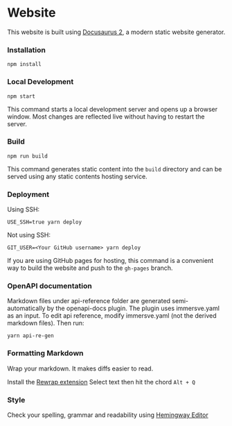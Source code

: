 # Website

This website is built using [Docusaurus 2](https://docusaurus.io/), a modern static website generator.

### Installation

```shell
npm install
```

### Local Development

```shell
npm start
```

This command starts a local development server and opens up a browser window. Most changes are reflected live without having to restart the server.

### Build

```shell
npm run build
```

This command generates static content into the `build` directory and can be served using any static contents hosting service.

### Deployment

Using SSH:

```shell
USE_SSH=true yarn deploy
```

Not using SSH:

```shell
GIT_USER=<Your GitHub username> yarn deploy
```

If you are using GitHub pages for hosting, this command is a convenient way to build the website and push to the `gh-pages` branch.

### OpenAPI documentation

Markdown files under api-reference folder are generated semi-automatically by the openapi-docs plugin. The plugin uses immersve.yaml as an input.
To edit api reference, modify immersve.yaml (not the derived markdown files). Then run:

```shell
yarn api-re-gen
```

### Formatting Markdown

Wrap your markdown. It makes diffs easier to read.

Install the [Rewrap extension](https://marketplace.visualstudio.com/items?itemName=stkb.rewrap)
Select text then hit the chord `Alt + Q`

### Style

Check your spelling, grammar and readability using [Hemingway Editor](https://hemingwayapp.com/)
